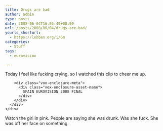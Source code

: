 ```yaml
---
title: Drugs are bad
author: admin
type: posts
date: 2008-06-04T16:05:40+00:00
url: /posts/2008/06/04/drugs-are-bad/
yourls_shorturl:
  - https://lobban.org/i/6m
categories:
  - Stuff
tags:
  - eurovision

---
```

Today I feel like fucking crying, so I watched this clip to cheer me up.

<div class="vox-enclosure vox-enclosure-center vox-enclosure-extra-large vox-video-enclosure">
  <div class="vox-enclosure-inner">
    <div class="vox-enclosure-list">
      <div class="vox-enclosure-item vox-video-asset vox-last">
        <div class="vox-enclosure-image">
        </div>
        
        <div class="vox-enclosure-meta">
          <div class="vox-enclosure-asset-name">
            SPAIN EUROVISION 2008 FINAL
          </div>
        </div>
      </div>
    </div>
  </div>
</div>



<div>
  Watch the girl in pink. People are saying she was drunk. Was she fuck. She was off her face on something.
</div></p>